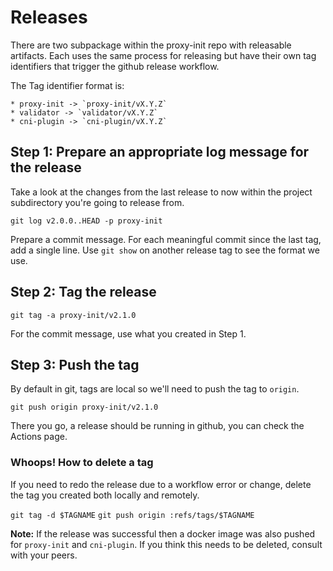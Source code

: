 # Releases

There are two subpackage within the proxy-init repo with releasable artifacts.
Each uses the same process for releasing but have their own tag identifiers
that trigger the github release workflow.

The Tag identifier format is:

    * proxy-init -> `proxy-init/vX.Y.Z`
    * validator -> `validator/vX.Y.Z`
    * cni-plugin -> `cni-plugin/vX.Y.Z`

## Step 1: Prepare an appropriate log message for the release

Take a look at the changes from the last release to now within the project
subdirectory you're going to release from.

`git log v2.0.0..HEAD -p proxy-init`

Prepare a commit message. For each meaningful commit since the last tag, add
a single line. Use `git show` on another release tag to see the format we use.

## Step 2: Tag the release

`git tag -a proxy-init/v2.1.0`

For the commit message, use what you created in Step 1.

## Step 3: Push the tag

By default in git, tags are local so we'll need to push the tag to `origin`.

`git push origin proxy-init/v2.1.0`

There you go, a release should be running in github, you can check the Actions
page.

### Whoops! How to delete a tag

If you need to redo the release due to a workflow error or change, delete
the tag you created both locally and remotely.

`git tag -d $TAGNAME`
`git push origin :refs/tags/$TAGNAME`

**Note:** If the release was successful then a docker image was also pushed
for `proxy-init` and `cni-plugin`. If you think this needs to be deleted, consult
with your peers.
